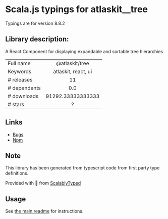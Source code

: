 
# Scala.js typings for atlaskit__tree

Typings are for version 8.8.2

## Library description:
A React Component for displaying expandable and sortable tree hierarchies

|                    |                 |
| ------------------ | :-------------: |
| Full name          | @atlaskit/tree |
| Keywords           | atlaskit, react, ui |
| # releases         | 11 |
| # dependents       | 0.0 |
| # downloads        | 91292.33333333333 |
| # stars            | ? |

## Links
- [Bugs](https://bitbucket.org/atlassian/atlassian-frontend/issues)
- [Npm](https://www.npmjs.com/package/%40atlaskit%2Ftree)
    


## Note
This library has been generated from typescript code from first party type definitions.

Provided with :purple_heart: from [ScalablyTyped](https://github.com/oyvindberg/ScalablyTyped)

## Usage
See [the main readme](../../readme.md) for instructions.



